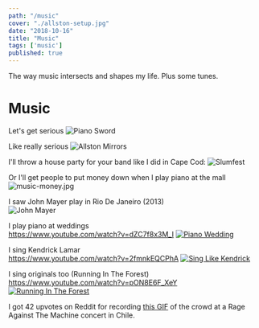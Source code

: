 ```yaml
---
path: "/music"
cover: "./allston-setup.jpg"
date: "2018-10-16"
title: "Music"
tags: ['music']
published: true
---
```


The way music intersects and shapes my life. Plus some tunes.                            

# Music
Let's get serious
![Piano Sword](./music-piano-sword.jpg)

Like really serious
![Allston Mirrors](./allston-mirrors.jpg)

I'll throw a house party for your band like I did in Cape Cod:
![Slumfest](./slumfest-2.jpg)

Or I'll get people to put money down when I play piano at the mall  
![music-money.jpg](./music-money.jpg)

I saw John Mayer play in Rio De Janeiro (2013)  
![John Mayer](./john-mayer-rio.JPG)

I play piano at weddings   
https://www.youtube.com/watch?v=dZC7f8x3M_I
[![Piano Wedding](./piano-wedding.jpg)](https://www.youtube.com/watch?v=dZC7f8x3M_I)

I sing Kendrick Lamar  
https://www.youtube.com/watch?v=2fmnkEQCPhA
[![Sing Like Kendrick](./sing-like-kendrick.jpg)](https://www.youtube.com/watch?v=2fmnkEQCPhA)

I sing originals too (Running In The Forest)  
https://www.youtube.com/watch?v=pON8E6F_XeY  
[![Running In The Forest](./running-in-the-forest.jpg)](https://www.youtube.com/watch?v=pON8E6F_XeY  )


I got 42 upvotes on Reddit for recording [this GIF](https://www.reddit.com/r/RATM/comments/frbrcy/gif_of_crowd_jumping_at_ratm_battle_of_santiago/) of the crowd at a Rage Against The Machine concert in Chile.

